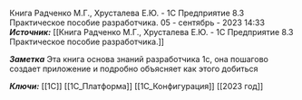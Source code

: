 
Книга Радченко М.Г., Хрусталева Е.Ю. - 1С Предприятие 8.3 Практическое пособие разработчика.
 05 - сентябрь - 2023  14:33 
***Источник:***  [[Книга Радченко М.Г., Хрусталева Е.Ю. - 1С Предприятие 8.3 Практическое пособие разработчика.]]

***Заметка*** 
	Эта книга основа знаний разработчика 1с, она пошагово создает приложение и подробно объясняет как этого добиться 

***Ключи:*** [[1С]] [[1C_Платформа]] [[1С_Конфигурация]] [[2023 год]]
